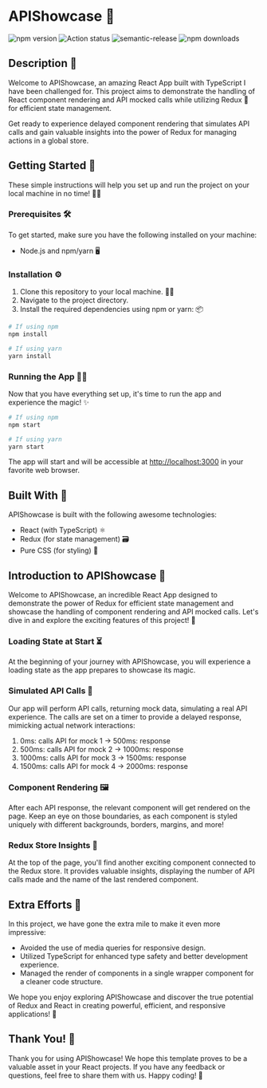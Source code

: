 # APIShowcase 🚀

![npm version](https://badge.fury.io/js/cra-template-typescript-redux.svg)
![Action status](https://github.com/alexandr-g/cra-template-typescript-redux/workflows/CI/badge.svg?branch=master)
![semantic-release](https://img.shields.io/badge/%20%20%F0%9F%93%A6%F0%9F%9A%80-semantic--release-e10079.svg)
![npm downloads](https://img.shields.io/npm/dm/cra-template-typescript-redux)

## Description 📝

Welcome to APIShowcase, an amazing React App built with TypeScript I have been challenged for. This project aims to demonstrate the handling of React component rendering and API mocked calls while utilizing Redux 🔄 for efficient state management. 

Get ready to experience delayed component rendering that simulates API calls and gain valuable insights into the power of Redux for managing actions in a global store.

## Getting Started 🚀

These simple instructions will help you set up and run the project on your local machine in no time! 🏃‍♂️

### Prerequisites 🛠️

To get started, make sure you have the following installed on your machine:

- Node.js and npm/yarn 🖥️

### Installation ⚙️

1. Clone this repository to your local machine. 👯‍♂️
2. Navigate to the project directory.
3. Install the required dependencies using npm or yarn: 📦

```bash
# If using npm
npm install

# If using yarn
yarn install
```

### Running the App 🏃‍♂️

Now that you have everything set up, it's time to run the app and experience the magic! ✨

```bash
# If using npm
npm start

# If using yarn
yarn start
```

The app will start and will be accessible at [http://localhost:3000](http://localhost:3000) in your favorite web browser.

## Built With 🔧

APIShowcase is built with the following awesome technologies:

- React (with TypeScript) ⚛️
- Redux (for state management) 🗃️
- Pure CSS (for styling) 🎨

## Introduction to APIShowcase 📜

Welcome to APIShowcase, an incredible React App designed to demonstrate the power of Redux for efficient state management and showcase the handling of component rendering and API mocked calls. Let's dive in and explore the exciting features of this project! 🎉

### Loading State at Start ⏳

At the beginning of your journey with APIShowcase, you will experience a loading state as the app prepares to showcase its magic.

### Simulated API Calls 📡

Our app will perform API calls, returning mock data, simulating a real API experience. The calls are set on a timer to provide a delayed response, mimicking actual network interactions:

1. 0ms: calls API for mock 1 -> 500ms: response
2. 500ms: calls API for mock 2 -> 1000ms: response
3. 1000ms: calls API for mock 3 -> 1500ms: response
4. 1500ms: calls API for mock 4 -> 2000ms: response

### Component Rendering 🖼️

After each API response, the relevant component will get rendered on the page. Keep an eye on those boundaries, as each component is styled uniquely with different backgrounds, borders, margins, and more!

### Redux Store Insights 🔄

At the top of the page, you'll find another exciting component connected to the Redux store. It provides valuable insights, displaying the number of API calls made and the name of the last rendered component.

## Extra Efforts 💪

In this project, we have gone the extra mile to make it even more impressive:

- Avoided the use of media queries for responsive design.
- Utilized TypeScript for enhanced type safety and better development experience.
- Managed the render of components in a single wrapper component for a cleaner code structure.

We hope you enjoy exploring APIShowcase and discover the true potential of Redux and React in creating powerful, efficient, and responsive applications! 🚀

## Thank You! 🙏

Thank you for using APIShowcase! We hope this template proves to be a valuable asset in your React projects. If you have any feedback or questions, feel free to share them with us. Happy coding! 🖤
